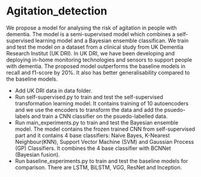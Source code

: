 # Agitation_detection

We propose a model for analysing the risk of agitation in people with dementia. The model is a semi-supervised model which combines a self-supervised learning model and a Bayesian ensemble classifican. We train and test the model on a dataset from a clinical study from UK Dementia Research Institut (UK DRI). In UK DRI, we have been developing and deploying in-home monitoring technologies and sensors to support people with dementia. The proposed model outperforms the baseline models in recall and f1-score by 20%. It also has better generalisability compared to the baseline models.

- Add UK DRI data in data folder.
- Run self-supervised.py to train and test the self-supervised transformation learning model. It contains training of 10 autoencoders and we use the encoders to transform the data and add the psuedo-labels and train a CNN classifier on the psuedo-labelled data.
- Run main_experiments.py to train and test the Bayesian ensemble model. The model contains the frozen trained CNN from self-supervised part and it contains 4 base classifiers: Naive Bayes, K-Nearest Neighbour(KNN), Support Vector Machine (SVM) and Gaussian Process (GP) Classifiers. It combines the 4 base classifier with BCNNet (Bayesian fusion).
- Run baseline_experiments.py to train and test the baseline models for comparison. There are LSTM, BiLSTM, VGG, ResNet and Inception.


